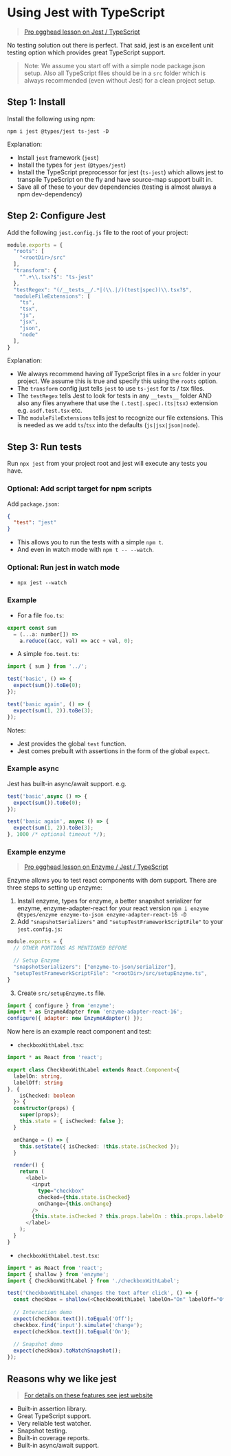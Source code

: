 # Using Jest with TypeScript

> [Pro egghead lesson on Jest / TypeScript](https://egghead.io/lessons/typescript-getting-started-with-jest-using-typescript)

No testing solution out there is perfect. That said, jest is an excellent unit testing option which provides great TypeScript support.

> Note: We assume you start off with a simple node package.json setup. Also all TypeScript files should be in a `src` folder which is always recommended (even without Jest) for a clean project setup.

## Step 1: Install

Install the following using npm:

```shell
npm i jest @types/jest ts-jest -D
```

Explanation:

* Install `jest` framework (`jest`)
* Install the types for `jest` (`@types/jest`)
* Install the TypeScript preprocessor for jest (`ts-jest`) which allows jest to transpile TypeScript on the fly and have source-map support built in.
* Save all of these to your dev dependencies (testing is almost always a npm dev-dependency)

## Step 2: Configure Jest

Add the following `jest.config.js` file to the root of your project:

```js
module.exports = {
  "roots": [
    "<rootDir>/src"
  ],
  "transform": {
    "^.+\\.tsx?$": "ts-jest"
  },
  "testRegex": "(/__tests__/.*|(\\.|/)(test|spec))\\.tsx?$",
  "moduleFileExtensions": [
    "ts",
    "tsx",
    "js",
    "jsx",
    "json",
    "node"
  ],
}
```

Explanation:

* We always recommend having *all* TypeScript files in a `src` folder in your project. We assume this is true and specify this using the `roots` option.
* The `transform` config just tells `jest` to use `ts-jest` for ts / tsx files.
* The `testRegex` tells Jest to look for tests in any `__tests__` folder AND also any files anywhere that use the `(.test|.spec).(ts|tsx)` extension e.g. `asdf.test.tsx` etc.
* The `moduleFileExtensions` tells jest to recognize our file extensions. This is needed as we add `ts`/`tsx` into the defaults (`js|jsx|json|node`).

## Step 3: Run tests

Run `npx jest` from your project root and jest will execute any tests you have.

### Optional: Add script target for npm scripts

Add `package.json`:

```json
{
  "test": "jest"
}
```

* This allows you to run the tests with a simple `npm t`.
* And even in watch mode with `npm t -- --watch`.

### Optional: Run jest in watch mode

* `npx jest --watch`

### Example

* For a file `foo.ts`:

```js
export const sum
  = (...a: number[]) =>
    a.reduce((acc, val) => acc + val, 0);
```

* A simple `foo.test.ts`:

```js
import { sum } from '../';

test('basic', () => {
  expect(sum()).toBe(0);
});

test('basic again', () => {
  expect(sum(1, 2)).toBe(3);
});
```

Notes:

* Jest provides the global `test` function.
* Jest comes prebuilt with assertions in the form of the global `expect`.

### Example async

Jest has built-in async/await support. e.g.

```js
test('basic',async () => {
  expect(sum()).toBe(0);
});

test('basic again', async () => {
  expect(sum(1, 2)).toBe(3);
}, 1000 /* optional timeout */);
```

### Example enzyme

> [Pro egghead lesson on Enzyme / Jest / TypeScript](https://egghead.io/lessons/react-test-react-components-and-dom-using-enzyme)

Enzyme allows you to test react components with dom support. There are three steps to setting up enzyme:

1. Install enzyme, types for enzyme, a better snapshot serializer for enzyme, enzyme-adapter-react for your react version `npm i enzyme @types/enzyme enzyme-to-json enzyme-adapter-react-16 -D`
2. Add `"snapshotSerializers"` and `"setupTestFrameworkScriptFile"` to your `jest.config.js`:  

```js
module.exports = {
  // OTHER PORTIONS AS MENTIONED BEFORE

  // Setup Enzyme
  "snapshotSerializers": ["enzyme-to-json/serializer"],
  "setupTestFrameworkScriptFile": "<rootDir>/src/setupEnzyme.ts",
}
```

3. Create `src/setupEnzyme.ts` file.

```js
import { configure } from 'enzyme';
import * as EnzymeAdapter from 'enzyme-adapter-react-16';
configure({ adapter: new EnzymeAdapter() });
```

Now here is an example react component and test:

* `checkboxWithLabel.tsx`:

```ts
import * as React from 'react';

export class CheckboxWithLabel extends React.Component<{
  labelOn: string,
  labelOff: string
}, {
    isChecked: boolean
  }> {
  constructor(props) {
    super(props);
    this.state = { isChecked: false };
  }

  onChange = () => {
    this.setState({ isChecked: !this.state.isChecked });
  }

  render() {
    return (
      <label>
        <input
          type="checkbox"
          checked={this.state.isChecked}
          onChange={this.onChange}
        />
        {this.state.isChecked ? this.props.labelOn : this.props.labelOff}
      </label>
    );
  }
}

```

* `checkboxWithLabel.test.tsx`:

```ts
import * as React from 'react';
import { shallow } from 'enzyme';
import { CheckboxWithLabel } from './checkboxWithLabel';

test('CheckboxWithLabel changes the text after click', () => {
  const checkbox = shallow(<CheckboxWithLabel labelOn="On" labelOff="Off" />);
  
  // Interaction demo
  expect(checkbox.text()).toEqual('Off');
  checkbox.find('input').simulate('change');
  expect(checkbox.text()).toEqual('On');
  
  // Snapshot demo
  expect(checkbox).toMatchSnapshot();
});
```

## Reasons why we like jest

> [For details on these features see jest website](http://facebook.github.io/jest/)

* Built-in assertion library.
* Great TypeScript support.
* Very reliable test watcher.
* Snapshot testing.
* Built-in coverage reports.
* Built-in async/await support.
